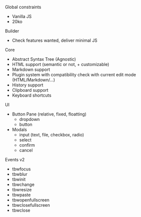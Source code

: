 Global constraints
- Vanilla JS
- 20ko

Builder
- Check features wanted, deliver minimal JS

Core
- Abstract Syntax Tree (Agnostic)
- HTML support (semantic or not, + customizable)
- Markdown support
- Plugin system with compatibility check with current edit mode (HTML/Markdown/...)
- History support
- Clipboard support
- Keyboard shortcuts

UI
- Button Pane (relative, fixed, floatting)
  - dropdown
  - button
- Modals
  - input (text, file, checkbox, radio)
  - select
  - confirm
  - cancel

Events v2
- tbwfocus
- tbwblur
- tbwinit
- tbwchange
- tbwresize
- tbwpaste
- tbwopenfullscreen
- tbwclosefullscreen
- tbwclose
